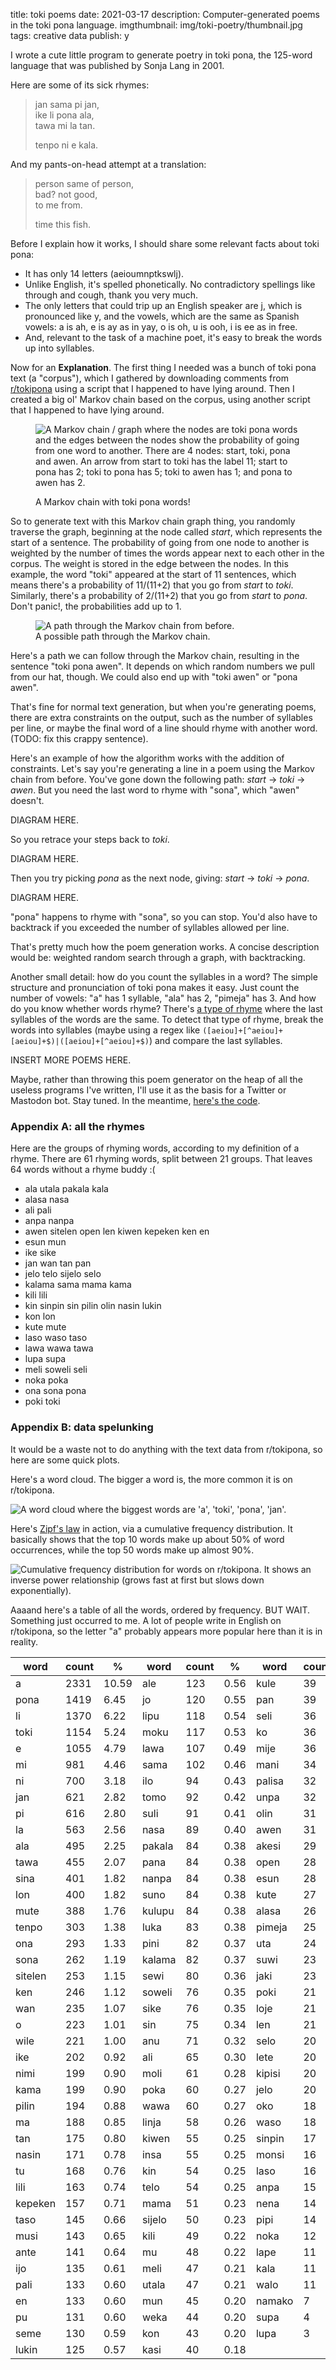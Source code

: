 title: toki poems
date: 2021-03-17
description: Computer-generated poems in the toki pona language.
imgthumbnail: img/toki-poetry/thumbnail.jpg
tags: creative data
publish: y

I wrote a cute little program to generate poetry in toki pona, the 125-word language that was published by Sonja Lang in 2001.

Here are some of its sick rhymes:

> jan sama pi jan,  
> ike li pona ala,  
> tawa mi la tan.  
>  
> tenpo ni e kala.

And my pants-on-head attempt at a translation:

> person same of person,  
> bad? not good,  
> to me from.  
>  
> time this fish.

Before I explain how it works, I should share some relevant facts about toki pona:

* It has only 14 letters (aeioumnptkswlj).
* Unlike English, it's spelled phonetically. No contradictory spellings like through and cough, thank you very much.
* The only letters that could trip up an English speaker are j, which is pronounced like y, and the vowels, which are the same as Spanish vowels: a is ah, e is ay as in yay, o is oh, u is ooh, i is ee as in free.
* And, relevant to the task of a machine poet, it's easy to break the words up into syllables.

Now for an **Explanation**. The first thing I needed was a bunch of toki pona text (a "corpus"), which I gathered by downloading comments from [r/tokipona](https://www.reddit.com/r/tokipona/) using a script that I happened to have lying around. Then I created a big ol' Markov chain based on the corpus, using another script that I happened to have lying around.

<figure>

<img src="{{ url_for('static', filename='img/toki-poetry/chain.png') }}"
     alt="A Markov chain / graph where the nodes are toki pona words and the edges between the nodes show the probability of going from one word to another. There are 4 nodes: start, toki, pona and awen. An arrow from start to toki has the label 11; start to pona has 2; toki to pona has 5; toki to awen has 1; and pona to awen has 2."
     class="centered">

<figcaption>A Markov chain with toki pona words!</figcaption>
</figure>

So to generate text with this Markov chain graph thing, you randomly traverse the graph, beginning at the node called *start*, which represents the start of a sentence. The probability of going from one node to another is weighted by the number of times the words appear next to each other in the corpus. The weight is stored in the edge between the nodes. In this example, the word "toki" appeared at the start of 11 sentences, which means there's a probability of 11/(11+2) that you go from *start* to *toki*. Similarly, there's a probability of 2/(11+2) that you go from *start* to *pona*. Don't panic!, the probabilities add up to 1.

<figure>
<img src="{{ url_for('static', filename='img/toki-poetry/path.png') }}"
     alt="A path through the Markov chain from before."
     class="centered">

<figcaption>A possible path through the Markov chain.</figcaption>
</figure>

Here's a path we can follow through the Markov chain, resulting in the sentence "toki pona awen". It depends on which random numbers we pull from our hat, though. We could also end up with "toki awen" or "pona awen".

That's fine for normal text generation, but when you're generating poems, there are extra constraints on the output, such as the number of syllables per line, or maybe the final word of a line should rhyme with another word. (TODO: fix this crappy sentence).

Here's an example of how the algorithm works with the addition of constraints. Let's say you're generating a line in a poem using the Markov chain from before. You've gone down the following path: *start* -> *toki* -> *awen*. But you need the last word to rhyme with "sona", which "awen" doesn't.

DIAGRAM HERE.

So you retrace your steps back to *toki*.

DIAGRAM HERE.

Then you try picking *pona* as the next node, giving: *start* -> *toki* -> *pona*.

DIAGRAM HERE.

"pona" happens to rhyme with "sona", so you can stop. You'd also have to backtrack if you exceeded the number of syllables allowed per line.

That's pretty much how the poem generation works. A concise description would be: weighted random search through a graph, with backtracking.

Another small detail: how do you count the syllables in a word? The simple structure and pronunciation of toki pona makes it easy. Just count the number of vowels: "a" has 1 syllable, "ala" has 2, "pimeja" has 3. And how do you know whether words rhyme? There's [a type of rhyme](https://en.wikipedia.org/wiki/Rhyme) where the last syllables of the words are the same. To detect that type of rhyme, break the words into syllables (maybe using a regex like `([aeiou]+[^aeiou]+[aeiou]+$)|([aeiou]+[^aeiou]+$)`) and compare the last syllables.

INSERT MORE POEMS HERE.

Maybe, rather than throwing this poem generator on the heap of all the useless programs I've written, I'll use it as the basis for a Twitter or Mastodon bot. Stay tuned. In the meantime, [here's the code](https://github.com/Kevinpgalligan/toki-poems).

### Appendix A: all the rhymes
Here are the groups of rhyming words, according to my definition of a rhyme. There are 61 rhyming words, split between 21 groups. That leaves 64 words without a rhyme buddy :(

* ala utala pakala kala
* alasa nasa
* ali pali
* anpa nanpa
* awen sitelen open len kiwen kepeken ken en
* esun mun
* ike sike
* jan wan tan pan
* jelo telo sijelo selo
* kalama sama mama kama
* kili lili
* kin sinpin sin pilin olin nasin lukin
* kon lon
* kute mute
* laso waso taso
* lawa wawa tawa
* lupa supa
* meli soweli seli
* noka poka
* ona sona pona
* poki toki

### Appendix B: data spelunking
It would be a waste not to do anything with the text data from r/tokipona, so here are some quick plots.

Here's a word cloud. The bigger a word is, the more common it is on r/tokipona.

<img src="{{ url_for('static', filename='img/toki-poetry/word-cloud.png') }}"
     alt="A word cloud where the biggest words are 'a', 'toki', 'pona', 'jan'."
     class="centered">

Here's [Zipf's law](https://en.wikipedia.org/wiki/Zipf%27s_law) in action, via a cumulative frequency distribution. It basically shows that the top 10 words make up about 50% of word occurrences, while the top 50 words make up almost 90%.

<img src="{{ url_for('static', filename='img/toki-poetry/cdf.png') }}"
     alt="Cumulative frequency distribution for words on r/tokipona. It shows an inverse power relationship (grows fast at first but slows down exponentially)."
     class="centered">

Aaaand here's a table of all the words, ordered by frequency. BUT WAIT. Something just occurred to me. A lot of people write in English on r/tokipona, so the letter "a" probably appears more popular here than it is in reality.

<div class="cooltablewrap">
<table>
<thead>
<tr><th>word</th><th>count</th><th>%</th>
<th>word</th><th>count</th><th>%</th>
<th>word</th><th>count</th><th>%</th></tr>
</thead>
<tbody>
<tr><td>a</td><td>2331</td><td>10.59</td><td>ale</td><td>123</td><td>0.56</td><td>kule</td><td>39</td><td>0.18</td></tr>
<tr><td>pona</td><td>1419</td><td>6.45</td><td>jo</td><td>120</td><td>0.55</td><td>pan</td><td>39</td><td>0.18</td></tr>
<tr><td>li</td><td>1370</td><td>6.22</td><td>lipu</td><td>118</td><td>0.54</td><td>seli</td><td>36</td><td>0.16</td></tr>
<tr><td>toki</td><td>1154</td><td>5.24</td><td>moku</td><td>117</td><td>0.53</td><td>ko</td><td>36</td><td>0.16</td></tr>
<tr><td>e</td><td>1055</td><td>4.79</td><td>lawa</td><td>107</td><td>0.49</td><td>mije</td><td>36</td><td>0.16</td></tr>
<tr><td>mi</td><td>981</td><td>4.46</td><td>sama</td><td>102</td><td>0.46</td><td>mani</td><td>34</td><td>0.15</td></tr>
<tr><td>ni</td><td>700</td><td>3.18</td><td>ilo</td><td>94</td><td>0.43</td><td>palisa</td><td>32</td><td>0.15</td></tr>
<tr><td>jan</td><td>621</td><td>2.82</td><td>tomo</td><td>92</td><td>0.42</td><td>unpa</td><td>32</td><td>0.15</td></tr>
<tr><td>pi</td><td>616</td><td>2.80</td><td>suli</td><td>91</td><td>0.41</td><td>olin</td><td>31</td><td>0.14</td></tr>
<tr><td>la</td><td>563</td><td>2.56</td><td>nasa</td><td>89</td><td>0.40</td><td>awen</td><td>31</td><td>0.14</td></tr>
<tr><td>ala</td><td>495</td><td>2.25</td><td>pakala</td><td>84</td><td>0.38</td><td>akesi</td><td>29</td><td>0.13</td></tr>
<tr><td>tawa</td><td>455</td><td>2.07</td><td>pana</td><td>84</td><td>0.38</td><td>open</td><td>28</td><td>0.13</td></tr>
<tr><td>sina</td><td>401</td><td>1.82</td><td>nanpa</td><td>84</td><td>0.38</td><td>esun</td><td>28</td><td>0.13</td></tr>
<tr><td>lon</td><td>400</td><td>1.82</td><td>suno</td><td>84</td><td>0.38</td><td>kute</td><td>27</td><td>0.12</td></tr>
<tr><td>mute</td><td>388</td><td>1.76</td><td>kulupu</td><td>84</td><td>0.38</td><td>alasa</td><td>26</td><td>0.12</td></tr>
<tr><td>tenpo</td><td>303</td><td>1.38</td><td>luka</td><td>83</td><td>0.38</td><td>pimeja</td><td>25</td><td>0.11</td></tr>
<tr><td>ona</td><td>293</td><td>1.33</td><td>pini</td><td>82</td><td>0.37</td><td>uta</td><td>24</td><td>0.11</td></tr>
<tr><td>sona</td><td>262</td><td>1.19</td><td>kalama</td><td>82</td><td>0.37</td><td>suwi</td><td>23</td><td>0.10</td></tr>
<tr><td>sitelen</td><td>253</td><td>1.15</td><td>sewi</td><td>80</td><td>0.36</td><td>jaki</td><td>23</td><td>0.10</td></tr>
<tr><td>ken</td><td>246</td><td>1.12</td><td>soweli</td><td>76</td><td>0.35</td><td>poki</td><td>21</td><td>0.10</td></tr>
<tr><td>wan</td><td>235</td><td>1.07</td><td>sike</td><td>76</td><td>0.35</td><td>loje</td><td>21</td><td>0.10</td></tr>
<tr><td>o</td><td>223</td><td>1.01</td><td>sin</td><td>75</td><td>0.34</td><td>len</td><td>21</td><td>0.10</td></tr>
<tr><td>wile</td><td>221</td><td>1.00</td><td>anu</td><td>71</td><td>0.32</td><td>selo</td><td>20</td><td>0.09</td></tr>
<tr><td>ike</td><td>202</td><td>0.92</td><td>ali</td><td>65</td><td>0.30</td><td>lete</td><td>20</td><td>0.09</td></tr>
<tr><td>nimi</td><td>199</td><td>0.90</td><td>moli</td><td>61</td><td>0.28</td><td>kipisi</td><td>20</td><td>0.09</td></tr>
<tr><td>kama</td><td>199</td><td>0.90</td><td>poka</td><td>60</td><td>0.27</td><td>jelo</td><td>20</td><td>0.09</td></tr>
<tr><td>pilin</td><td>194</td><td>0.88</td><td>wawa</td><td>60</td><td>0.27</td><td>oko</td><td>18</td><td>0.08</td></tr>
<tr><td>ma</td><td>188</td><td>0.85</td><td>linja</td><td>58</td><td>0.26</td><td>waso</td><td>18</td><td>0.08</td></tr>
<tr><td>tan</td><td>175</td><td>0.80</td><td>kiwen</td><td>55</td><td>0.25</td><td>sinpin</td><td>17</td><td>0.08</td></tr>
<tr><td>nasin</td><td>171</td><td>0.78</td><td>insa</td><td>55</td><td>0.25</td><td>monsi</td><td>16</td><td>0.07</td></tr>
<tr><td>tu</td><td>168</td><td>0.76</td><td>kin</td><td>54</td><td>0.25</td><td>laso</td><td>16</td><td>0.07</td></tr>
<tr><td>lili</td><td>163</td><td>0.74</td><td>telo</td><td>54</td><td>0.25</td><td>anpa</td><td>15</td><td>0.07</td></tr>
<tr><td>kepeken</td><td>157</td><td>0.71</td><td>mama</td><td>51</td><td>0.23</td><td>nena</td><td>14</td><td>0.06</td></tr>
<tr><td>taso</td><td>145</td><td>0.66</td><td>sijelo</td><td>50</td><td>0.23</td><td>pipi</td><td>14</td><td>0.06</td></tr>
<tr><td>musi</td><td>143</td><td>0.65</td><td>kili</td><td>49</td><td>0.22</td><td>noka</td><td>12</td><td>0.05</td></tr>
<tr><td>ante</td><td>141</td><td>0.64</td><td>mu</td><td>48</td><td>0.22</td><td>lape</td><td>11</td><td>0.05</td></tr>
<tr><td>ijo</td><td>135</td><td>0.61</td><td>meli</td><td>47</td><td>0.21</td><td>kala</td><td>11</td><td>0.05</td></tr>
<tr><td>pali</td><td>133</td><td>0.60</td><td>utala</td><td>47</td><td>0.21</td><td>walo</td><td>11</td><td>0.05</td></tr>
<tr><td>en</td><td>133</td><td>0.60</td><td>mun</td><td>45</td><td>0.20</td><td>namako</td><td>7</td><td>0.03</td></tr>
<tr><td>pu</td><td>131</td><td>0.60</td><td>weka</td><td>44</td><td>0.20</td><td>supa</td><td>4</td><td>0.02</td></tr>
<tr><td>seme</td><td>130</td><td>0.59</td><td>kon</td><td>43</td><td>0.20</td><td>lupa</td><td>3</td><td>0.01</td></tr>
<tr><td>lukin</td><td>125</td><td>0.57</td><td>kasi</td><td>40</td><td>0.18</td></tr>
</tbody>
</table>
</div>
